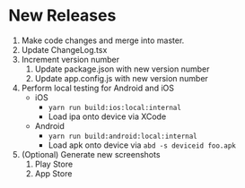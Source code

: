 # New Releases

1. Make code changes and merge into master.
2. Update ChangeLog.tsx
3. Increment version number
    1. Update package.json with new version number
    2. Update app.config.js with new version number
4. Perform local testing for Android and iOS
    - iOS
        - `yarn run build:ios:local:internal`
        - Load ipa onto device via XCode
    - Android
        - `yarn run build:android:local:internal`
        - Load apk onto device via `abd -s deviceid foo.apk`
5. (Optional) Generate new screenshots
    1. Play Store
    2. App Store
